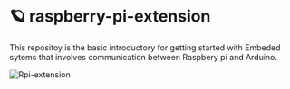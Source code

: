 # 🪐 raspberry-pi-extension

This repositoy is the basic introductory for getting started with Embeded sytems that involves communication between Raspbery pi and Arduino.

![Rpi-extension](https://user-images.githubusercontent.com/88959075/186697056-a756005c-8b0b-4eac-a010-b30b0fb1ebf3.jpg)
